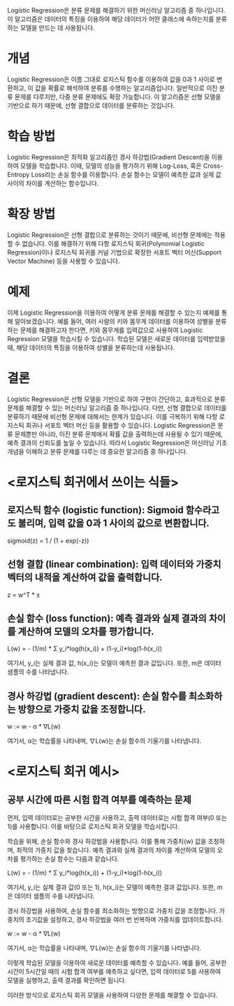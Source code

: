 Logistic Regression은 분류 문제를 해결하기 위한 머신러닝 알고리즘 중 하나입니다. 이 알고리즘은 데이터의 특징을 이용하여 해당 데이터가 어떤 클래스에 속하는지를 분류하는 모델을 만드는 데 사용됩니다. 

# 개념
Logistic Regression은 이름 그대로 로지스틱 함수를 이용하여 값을 0과 1 사이로 변환하고, 이 값을 확률로 해석하여 분류를 수행하는 알고리즘입니다. 일반적으로 이진 분류 문제를 다루지만, 다중 분류 문제에도 확장 가능합니다. 이 알고리즘은 선형 모델을 기반으로 하기 때문에, 선형 결합으로 데이터를 분류하는 것입니다.

# 학습 방법
Logistic Regression은 최적화 알고리즘인 경사 하강법(Gradient Descent)을 이용하여 모델을 학습합니다. 이때, 모델의 성능을 평가하기 위해 Log-Loss, 혹은 Cross-Entropy Loss라는 손실 함수를 이용합니다. 손실 함수는 모델이 예측한 값과 실제 값 사이의 차이를 계산하는 함수입니다.

# 확장 방법
Logistic Regression은 선형 결합으로 분류하는 것이기 때문에, 비선형 문제에는 적용할 수 없습니다. 이를 해결하기 위해 다항 로지스틱 회귀(Polynomial Logistic Regression)이나 로지스틱 회귀를 커널 기법으로 확장한 서포트 벡터 머신(Support Vector Machine) 등을 사용할 수 있습니다.

# 예제
이제 Logistic Regression을 이용하여 어떻게 분류 문제를 해결할 수 있는지 예제를 통해 알아보겠습니다. 예를 들어, 여러 사람의 키와 몸무게 데이터를 이용하여 성별을 분류하는 문제를 해결하고자 한다면, 키와 몸무게를 입력값으로 사용하여 Logistic Regression 모델을 학습시킬 수 있습니다. 학습된 모델은 새로운 데이터를 입력받았을 때, 해당 데이터의 특징을 이용하여 성별을 분류하는데 사용됩니다.

# 결론
Logistic Regression은 선형 모델을 기반으로 하여 구현이 간단하고, 효과적으로 분류 문제를 해결할 수 있는 머신러닝 알고리즘 중 하나입니다. 다만, 선형 결합으로 데이터를 분류하기 때문에 비선형 문제에 대해서는 한계가 있습니다. 이를 극복하기 위해 다항 로지스틱 회귀나 서포트 벡터 머신 등을 활용할 수 있습니다. Logistic Regression은 분류 문제뿐만 아니라, 이진 분류 문제에서 확률 값을 출력하는데 사용될 수 있기 때문에, 예측 결과의 신뢰도를 높일 수 있습니다. 따라서 Logistic Regression은 머신러닝 기초 개념을 이해하고 분류 문제를 다루는 데 중요한 알고리즘 중 하나입니다.

 

# <로지스틱 회귀에서 쓰이는 식들>


## 로지스틱 함수 (logistic function): Sigmoid 함수라고도 불리며, 입력 값을 0과 1 사이의 값으로 변환합니다.

sigmoid(z) = 1 / (1 + exp(-z))

## 선형 결합 (linear combination): 입력 데이터와 가중치 벡터의 내적을 계산하여 값을 출력합니다.

z = w^T * x

## 손실 함수 (loss function): 예측 결과와 실제 결과의 차이를 계산하여 모델의 오차를 평가합니다.

L(w) = - (1/m) * Σ y_i*log(h(x_i)) + (1-y_i)*log(1-h(x_i))

여기서, y_i는 실제 결과 값, h(x_i)는 모델이 예측한 결과 값입니다. 또한, m은 데이터 샘플의 수를 나타냅니다.

## 경사 하강법 (gradient descent): 손실 함수를 최소화하는 방향으로 가중치 값을 조정합니다.

w := w - α * ∇L(w)

여기서, α는 학습률을 나타내며, ∇L(w)는 손실 함수의 기울기를 나타냅니다.

 

# <로지스틱 회귀 예시>

## 공부 시간에 따른 시험 합격 여부를 예측하는 문제 

먼저, 입력 데이터로는 공부한 시간을 사용하고, 출력 데이터로는 시험 합격 여부(0 또는 1)를 사용합니다. 이를 바탕으로 로지스틱 회귀 모델을 학습시킵니다.

학습을 위해, 손실 함수와 경사 하강법을 사용합니다. 이를 통해 가중치(w) 값을 조정하며, 최적의 가중치 값을 찾습니다. 예측 결과와 실제 결과의 차이를 계산하여 모델의 오차를 평가하는 손실 함수는 다음과 같습니다.

L(w) = - (1/m) * Σ y_i*log(h(x_i)) + (1-y_i)*log(1-h(x_i))

여기서, y_i는 실제 결과 값(0 또는 1), h(x_i)는 모델이 예측한 결과 값입니다. 또한, m은 데이터 샘플의 수를 나타냅니다.

경사 하강법을 사용하여, 손실 함수를 최소화하는 방향으로 가중치 값을 조정합니다. 가중치의 초기값을 설정하고, 경사 하강법을 여러 번 반복하며 가중치를 업데이트합니다.

w := w - α * ∇L(w)

여기서, α는 학습률을 나타내며, ∇L(w)는 손실 함수의 기울기를 나타냅니다.

이렇게 학습된 모델을 이용하여 새로운 데이터를 예측할 수 있습니다. 예를 들어, 공부한 시간이 5시간일 때의 시험 합격 여부를 예측하고 싶다면, 입력 데이터로 5를 사용하여 모델을 실행하고, 출력 결과를 확인하면 됩니다.

이러한 방식으로 로지스틱 회귀 모델을 사용하여 다양한 문제를 해결할 수 있습니다.
